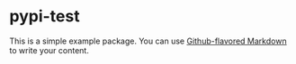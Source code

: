 # pypi-test


This is a simple example package. You can use
[Github-flavored Markdown](https://guides.github.com/features/mastering-markdown/)
to write your content.
